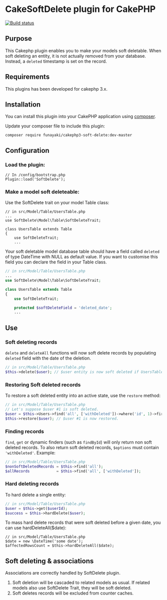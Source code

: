 # CakeSoftDelete plugin for CakePHP

[![Build status](https://api.travis-ci.org/PGBI/cakephp3-soft-delete.png?branch=master)](https://travis-ci.org/PGBI/cakephp3-soft-delete)

## Purpose

This Cakephp plugin enables you to make your models soft deletable.
When soft deleting an entity, it is not actually removed from your database. Instead, a `deleted` timestamp is set on the record.

## Requirements

This plugins has been developed for cakephp 3.x.

## Installation

You can install this plugin into your CakePHP application using [composer](http://getcomposer.org).

Update your composer file to include this plugin:

```
composer require funayaki/cakephp3-soft-delete:dev-master
```

## Configuration

### Load the plugin:
```
// In /config/bootstrap.php
Plugin::load('SoftDelete');
```
### Make a model soft deleteable:

Use the SoftDelete trait on your model Table class:

```
// in src/Model/Table/UsersTable.php
...
use SoftDelete\Model\Table\SoftDeleteTrait;

class UsersTable extends Table
{
    use SoftDeleteTrait;
    ...
```

Your soft deletable model database table should have a field called `deleted` of type DateTime with NULL as default value.
If you want to customise this field you can declare the field in your Table class.

```php
// in src/Model/Table/UsersTable.php
...
use SoftDelete\Model\Table\SoftDeleteTrait;

class UsersTable extends Table
{
    use SoftDeleteTrait;

    protected $softDeleteField = 'deleted_date';
    ...
```

## Use

### Soft deleting records

`delete` and `deleteAll` functions will now soft delete records by populating `deleted` field with the date of the deletion.

```php
// in src/Model/Table/UsersTable.php
$this->delete($user); // $user entity is now soft deleted if UsersTable uses SoftDeleteTrait.
```

### Restoring Soft deleted records

To restore a soft deleted entity into an active state, use the `restore` method:

```php
// in src/Model/Table/UsersTable.php
// Let's suppose $user #1 is soft deleted.
$user = $this->Users->find('all', ['withDeleted'])->where('id', 1)->first();
$this->restore($user); // $user #1 is now restored.
```

### Finding records

`find`, `get` or dynamic finders (such as `findById`) will only return non soft deleted records.
To also return soft deleted records, `$options` must contain `'withDeleted'`. Example:

```php
// in src/Model/Table/UsersTable.php
$nonSoftDeletedRecords = $this->find('all');
$allRecords            = $this->find('all', ['withDeleted']);
```

### Hard deleting records

To hard delete a single entity:
```php
// in src/Model/Table/UsersTable.php
$user = $this->get($userId);
$success = $this->hardDelete($user);
```

To mass hard delete records that were soft deleted before a given date, you can use hardDeleteAll($date):

```
// in src/Model/Table/UsersTable.php
$date = new \DateTime('some date');
$affectedRowsCount = $this->hardDeleteAll($date);
```

## Soft deleting & associations

Associations are correctly handled by SoftDelete plugin.

1. Soft deletion will be cascaded to related models as usual. If related models also use SoftDelete Trait, they will be soft deleted.
2. Soft deletes records will be excluded from counter caches.

